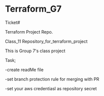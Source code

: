 # Terraform_G7

Ticket#

Terraform Project Repo.

Class_11 Repository_for_terraform_project

This is Group 7's class project

Task;

-create readMe file

-set branch protection rule for merging with PR

-set your aws credentiasl as repository secret
